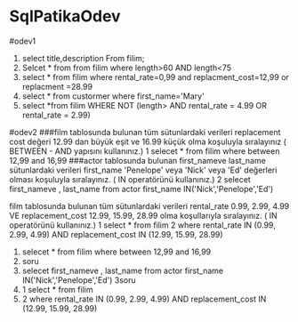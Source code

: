 # SqlPatikaOdev

#odev1

1. select title,description  From filim;
2. Selcet * from from filim where  length>60 AND length<75
3. select * from filim where rental_rate=0,99 and replacment_cost=12,99 or replacment =28.99
4. select * from  custormer where first_name='Mary'
5. select *from filim WHERE NOT (length> AND rental_rate = 4.99 OR rental_rate = 2.99)

#odev2
###film tablosunda bulunan tüm sütunlardaki verileri replacement cost değeri 12.99 dan büyük eşit ve 16.99 küçük olma koşuluyla sıralayınız ( BETWEEN - AND yapısını kullanınız.)
1  selecet * from filim where between 12,99 and 16,99
###actor tablosunda bulunan first_nameve last_name sütunlardaki verileri first_name 'Penelope' veya 'Nick' veya 'Ed' değerleri olması koşuluyla sıralayınız. ( IN operatörünü kullanınız.)
2  selecet first_nameve , last_name from  actor first_name IN('Nick','Penelope','Ed')

film tablosunda bulunan tüm sütunlardaki verileri rental_rate 0.99, 2.99, 4.99 VE replacement_cost 12.99, 15.99, 28.99 olma koşullarıyla sıralayınız. ( IN operatörünü kullanınız.)
1 select * from filim 
2 where rental_rate IN (0.99, 2.99, 4.99) AND  replacement_cost IN (12.99, 15.99, 28.99)



1.  selecet * from filim where between 12,99 and 16,99
2.  soru
3.  selecet first_nameve , last_name from  actor first_name IN('Nick','Penelope','Ed')
3soru
5. 1 select * from filim 
6. 2 where rental_rate IN (0.99, 2.99, 4.99) AND  replacement_cost IN (12.99, 15.99, 28.99)
